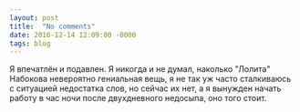 ```yaml
---
layout: post
title:  "No comments"
date: 2016-12-14 12:09:00 -0000
tags: blog
---
```


Я впечатлён и подавлен. Я никогда и не думал, наколько "Лолита" Набокова невероятно гениальная вещь, я не так уж часто сталкиваюсь с ситуацией недостатка слов, но сейчас их нет, а я вынужден начать работу в час ночи после двухдневного недосыпа, оно того стоит.